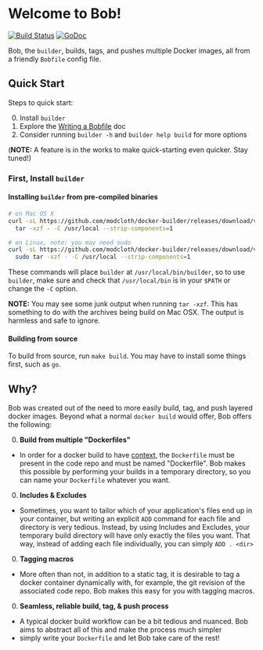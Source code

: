 # Welcome to Bob!

[![Build Status](https://travis-ci.org/modcloth/docker-builder.svg?branch=master)](https://travis-ci.org/modcloth/docker-builder)
[![GoDoc](https://godoc.org/github.com/modcloth/docker-builder?status.png)](https://godoc.org/github.com/modcloth/docker-builder)

Bob, the `builder`, builds, tags, and pushes multiple Docker images, all
from a friendly `Bobfile` config file.

## Quick Start

Steps to quick start:

0. Install `builder`
0. Explore the [Writing a Bobfile](docs/writing-a-bobfile.md) doc
0. Consider running `builder -h` and `builder help build` for more
   options

(**NOTE:** A feature is in the works to make quick-starting even
quicker.  Stay tuned!)

### First, Install `builder`

#### Installing `builder` from pre-compiled binaries

```bash
# on Mac OS X
curl -sL https://github.com/modcloth/docker-builder/releases/download/v0.2.0/docker-builder-v0.2.0-darwin-amd64.tar.gz | \
  tar -xzf - -C /usr/local --strip-components=1

# on Linux, note: you may need sudo
curl -sL https://github.com/modcloth/docker-builder/releases/download/v0.2.0/docker-builder-v0.2.0-linux-amd64.tar.gz | \
  sudo tar -xzf - -C /usr/local --strip-components=1
```

These commands will place `builder` at `/usr/local/bin/builder`, so to
use `builder`, make sure and check that `/usr/local/bin` is in your
`$PATH` or change the `-C` option.

**NOTE:** You may see some junk output when running `tar -xzf`.  This
has something to do with the archives being build on Mac OSX.  The
output is harmless and safe to ignore.

#### Building from source

To build from source, run `make build`.  You may have to install some
things first, such as `go`.


## Why?

Bob was created out of the need to more easily build, tag, and push
layered docker images.  Beyond what a normal `docker build` would offer,
Bob offers the following:

0. **Build from multiple "Dockerfiles"**
  - In order for a docker build to have
    [context](http://docs.docker.io/reference/builder/), the
`Dockerfile` must be present in the code repo and must be named
"Dockerfile".  Bob makes this possible by performing your builds in a
temporary directory, so you can name your `Dockerfile` whatever you
want.

0. **Includes &amp; Excludes**
  - Sometimes, you want to tailor which of your application's files end
    up in your container, but writing an explicit `ADD` command for each
file and directory is very tedious.  Instead, by using Includes and
Excludes, your temporary build directory will have only exactly the
files you want.  That way, instead of adding each file individually, you
can simply `ADD . <dir>`

0. **Tagging macros**
  - More often than not, in addition to a static tag, it is desirable to
    tag a docker container dynamically with, for example, the git
revision of the associated code repo.  Bob makes this easy for you with
tagging macros.

0. **Seamless, reliable build, tag, &amp; push process**
  - A typical docker build workflow can be a bit tedious and nuanced.
    Bob aims to abstract all of this and make the process much simpler
  - simply write your `Dockerfile` and let Bob take care of the rest!
